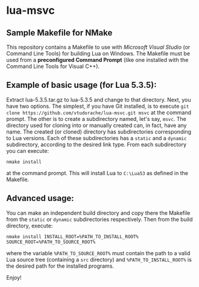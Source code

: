 # lua-msvc

## Sample Makefile for NMake

This repository contains a Makefile to use with _Microsoft Visual Studio_ (or 
Command Line Tools) for building Lua on Windows. The Makefile must be used 
from a __preconfigured Command Prompt__ (like one installed with the Command 
Line Tools for Visual C++).

## Example of basic usage (for Lua 5.3.5):

Extract lua-5.3.5.tar.gz to lua-5.3.5 and change to that directory. Next, 
you have two options. The simplest, if you have Git installed, is to execute 
`git clone https://github.com/vtudorache/lua-msvc.git msvc` at the command 
prompt. The other is to create a subdirectory named, let's say, `msvc`. 
The directory used for cloning into or manually created can, in fact, have any 
name. The created (or cloned) directory has subdirectories corresponding to Lua 
versions. Each of these subdirectories has a `static` and a `dynamic` 
subdirectory, according to the desired link type. From each subdirectory you 
can execute:

`nmake install`

at the command prompt. This will install Lua to `C:\Lua53` as defined in the 
Makefile.

## Advanced usage:

You can make an independent build directory and copy there the Makefile from 
the `static` or `dynamic` subdirectories respectively. 
Then from the build directory, execute:

`nmake install INSTALL_ROOT=%PATH_TO_INSTALL_ROOT% SOURCE_ROOT=%PATH_TO_SOURCE_ROOT%`

where the variable `%PATH_TO_SOURCE_ROOT%` must contain the path to a valid Lua 
source tree (containing a `src` directory) and `%PATH_TO_INSTALL_ROOT%` is the 
desired path for the installed programs.

Enjoy!

